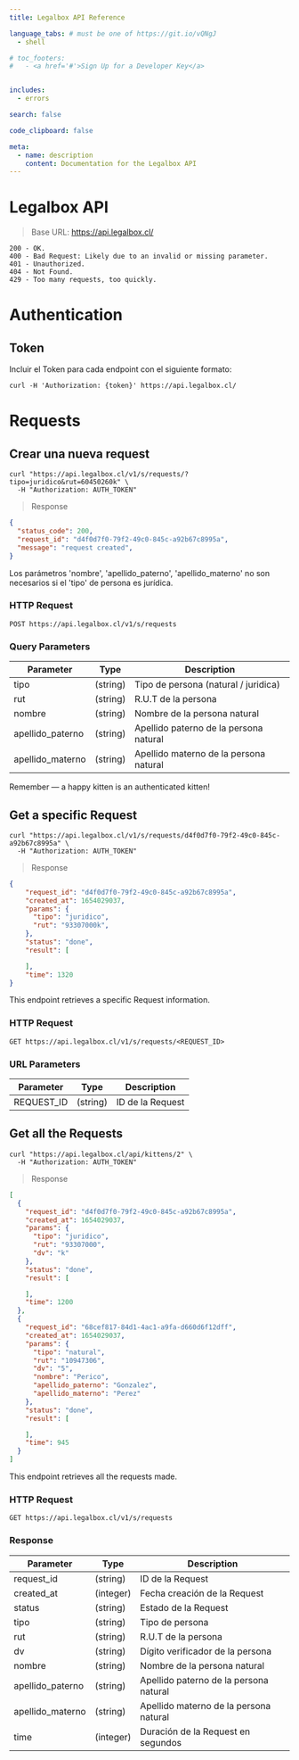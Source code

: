 ```yaml
---
title: Legalbox API Reference

language_tabs: # must be one of https://git.io/vQNgJ
  - shell

# toc_footers:
#   - <a href='#'>Sign Up for a Developer Key</a>


includes:
  - errors

search: false

code_clipboard: false

meta:
  - name: description
    content: Documentation for the Legalbox API
---
```


# Legalbox API

> Base URL: https://api.legalbox.cl/

```
200 - OK.
400 - Bad Request: Likely due to an invalid or missing parameter.
401 - Unauthorized.
404 - Not Found.
429 - Too many requests, too quickly.
```

<!-- Welcome to the Kittn API! You can use our API to access Kittn API endpoints, which can get information on various cats, kittens, and breeds in our database. -->

# Authentication

## Token

Incluir el Token para cada endpoint con el siguiente formato:

`curl -H 'Authorization: {token}' https://api.legalbox.cl/`


# Requests

## Crear una nueva request


```shell
curl "https://api.legalbox.cl/v1/s/requests/?tipo=juridico&rut=60450260k" \
  -H "Authorization: AUTH_TOKEN"
```

> Response

```json
{
  "status_code": 200,
  "request_id": "d4f0d7f0-79f2-49c0-845c-a92b67c8995a",
  "message": "request created",
}
```

Los parámetros 'nombre', 'apellido_paterno', 'apellido_materno' no son necesarios si el 'tipo' de persona es jurídica.


### HTTP Request

`POST https://api.legalbox.cl/v1/s/requests`

### Query Parameters

Parameter | Type | Description
--------- | ------- | -----------
tipo | (string) | Tipo de persona (natural / juridica)
rut | (string) | R.U.T de la persona
nombre | (string) | Nombre de la persona natural
apellido_paterno | (string) | Apellido paterno de la persona natural
apellido_materno | (string) | Apellido materno de la persona natural

<aside class="success">
Remember — a happy kitten is an authenticated kitten!
</aside>

## Get a specific Request

```shell
curl "https://api.legalbox.cl/v1/s/requests/d4f0d7f0-79f2-49c0-845c-a92b67c8995a" \
  -H "Authorization: AUTH_TOKEN"
```

> Response

```json
{
    "request_id": "d4f0d7f0-79f2-49c0-845c-a92b67c8995a",
    "created_at": 1654029037,
    "params": {
      "tipo": "juridico",
      "rut": "93307000k",
    },
    "status": "done",
    "result": [

    ],
    "time": 1320
}
```

This endpoint retrieves a specific Request information.

### HTTP Request

`GET https://api.legalbox.cl/v1/s/requests/<REQUEST_ID>`

### URL Parameters

Parameter | Type | Description
--------- | ------ | -----------
REQUEST_ID | (string) | ID de la Request


## Get all the Requests

```shell
curl "https://api.legalbox.cl/api/kittens/2" \
  -H "Authorization: AUTH_TOKEN"
```

> Response

```json
[
  {
    "request_id": "d4f0d7f0-79f2-49c0-845c-a92b67c8995a",
    "created_at": 1654029037,
    "params": {
      "tipo": "juridico",
      "rut": "93307000",
      "dv": "k"
    },
    "status": "done",
    "result": [

    ],
    "time": 1200
  },
  {
    "request_id": "68cef817-84d1-4ac1-a9fa-d660d6f12dff",
    "created_at": 1654029037,
    "params": {
      "tipo": "natural",
      "rut": "10947306",
      "dv": "5",
      "nombre": "Perico",
      "apellido_paterno": "Gonzalez",
      "apellido_materno": "Perez"
    },
    "status": "done",
    "result": [

    ],
    "time": 945
  }
]

```

This endpoint retrieves all the requests made.


### HTTP Request

`GET https://api.legalbox.cl/v1/s/requests`


### Response

Parameter | Type | Description
--------- | ------ | -----------
request_id | (string) | ID de la Request
created_at | (integer) | Fecha creación de la Request
status | (string) | Estado de la Request
tipo | (string) | Tipo de persona
rut | (string) | R.U.T de la persona
dv | (string) | Dígito verificador de la persona
nombre | (string) | Nombre de la persona natural
apellido_paterno | (string) | Apellido paterno de la persona natural
apellido_materno | (string) | Apellido materno de la persona natural
time | (integer) | Duración de la Request en segundos




